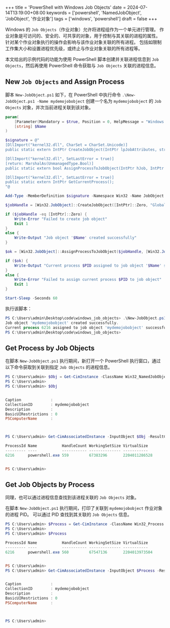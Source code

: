 +++
title = 'PowerShell with Windows Job Objects'
date = 2024-07-14T13:19:00+08:00
keywords = ['powershell', 'NamedJobObject', 'JobObject', '作业对象']
tags = ['windows', 'powershell']
draft = false
+++

Windows 的 `Job Objects`（作业对象）允许将进程组作为一个单元进行管理。 作业对象是可访问的、安全的、可共享的对象，用于控制与其关联的进程的属性。
针对某个作业对象执行的操作会影响与该作业对象关联的所有进程。 包括如限制工作集大小和设置进程优先级，或终止与作业对象关联的所有进程等。

本文给出的示例代码的功能为使用 PowerShell 脚本创建并关联进程信息到 `Job Objects`，然后再使用 PowerShell
命令获取与 `Job Objects` 关联的进程信息。

## New `Job Objects` and Assign Process

脚本 `New-JobObject.ps1` 如下，在 PowerShell 中执行命令 `.\New-JobObject.ps1 -Name mydemojobobject` 创建一个名为
`mydemojobobject` 的 `Job Objects` 对象，并次当前进程关联到该对象。

```powershell
param(
    [Parameter(Mandatory = $true, Position = 0, HelpMessage = "Windows Job Object Name")]
    [string] $Name
)

$signature = @"
[DllImport("kernel32.dll", CharSet = CharSet.Unicode)]
public static extern IntPtr CreateJobObject(IntPtr lpJobAttributes, string lpName);

[DllImport("kernel32.dll", SetLastError = true)]
[return: MarshalAs(UnmanagedType.Bool)]
public static extern bool AssignProcessToJobObject(IntPtr hJob, IntPtr hProcess);

[DllImport("kernel32.dll", SetLastError = true)]
public static extern IntPtr GetCurrentProcess();
"@

Add-Type -MemberDefinition $signature -Namespace Win32 -Name JobObject

$jobHandle = [Win32.JobObject]::CreateJobObject([IntPtr]::Zero, "Global\$Name")

if ($jobHandle -eq [IntPtr]::Zero) {
    Write-Error "Failed to create job object"
    Exit 1
}
else {
    Write-Output "Job object '$Name' created successfully"
}

$ok = [Win32.JobObject]::AssignProcessToJobObject($jobHandle, [Win32.JobObject]::GetCurrentProcess())

if ($ok) {
    Write-Output "Current process $PID assigned to job object '$Name' successfully"
}
else {
    Write-Error "Failed to assign current process $PID to job object"
    Exit 1
}

Start-Sleep -Seconds 60
```

执行该脚本：

```powershell
PS C:\Users\admin\Desktop\code\windows_job_objects> .\New-JobObject.ps1 -Name mydemojobobject
Job object 'mydemojobobject' created successfully.
Current process 6216 assigned to job object 'mydemojobobject' successfully.
PS C:\Users\admin\Desktop\code\windows_job_objects>
```

## Get Process by Job Objects

在脚本 `New-JobObject.ps1` 执行期间，新打开一个 PowerShell 执行窗口，通过以下命令获取到关联到指定 `Job Objects` 的进程信息。

```powershell
PS C:\Users\admin> $Obj = Get-CimInstance -ClassName Win32_NamedJobObject -Filter "CollectionID = 'mydemojobobject'"
PS C:\Users\admin>
PS C:\Users\admin> $Obj


Caption             :
CollectionID        : mydemojobobject
Description         :
BasicUIRestrictions : 0
PSComputerName      :



PS C:\Users\admin> Get-CimAssociatedInstance -InputObject $Obj -ResultClassName Win32_Process

ProcessId Name           HandleCount WorkingSetSize VirtualSize
--------- ----           ----------- -------------- -----------
6216      powershell.exe 559         67383296       2204011286528


PS C:\Users\admin>
```

## Get Job Objects by Process

同理，也可以通过进程信息查找到该进程关联的 `Job Objects` 对象。

在脚本 `New-JobObject.ps1` 执行期间，打印了关联到 `mydemojobobject` 作业对象的进程 PID。
可以通过 PID 查找到其关联的 `Job Objects` 信息。

```powershell
PS C:\Users\admin> $Process = Get-CimInstance -ClassName Win32_Process -Filter "ProcessId = 6216"
PS C:\Users\admin>
PS C:\Users\admin> $Process

ProcessId Name           HandleCount WorkingSetSize VirtualSize
--------- ----           ----------- -------------- -----------
6216      powershell.exe 560         67547136       2204013973504


PS C:\Users\admin>
PS C:\Users\admin> Get-CimAssociatedInstance -InputObject $Process -ResultClassName Win32_NamedJobObject


Caption             :
CollectionID        : mydemojobobject
Description         :
BasicUIRestrictions : 0
PSComputerName      :



PS C:\Users\admin>
```
